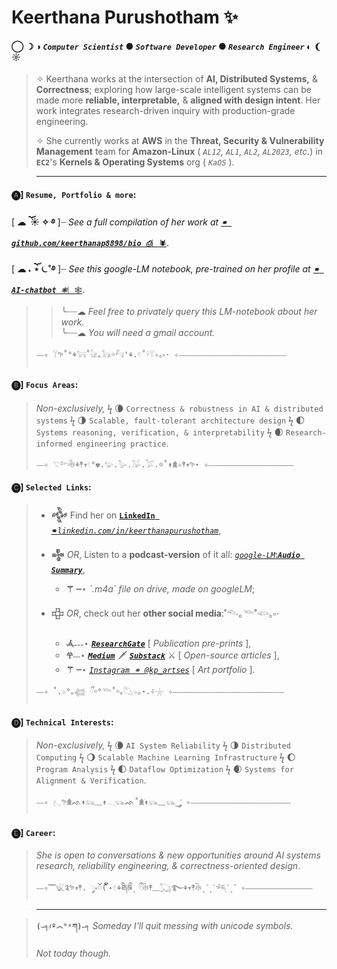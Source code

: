  # Keerthana Purushotham ✨
#### ◯ ☽ ◑ *`Computer Scientist`* ● *`Software Developer`* ● *`Research Engineer`* ◐ ❨ ☼
> 
>  ✧ Keerthana works at the intersection of **AI, Distributed Systems,** & **Correctness**; exploring how large-scale intelligent systems can be made more **reliable, interpretable,** & **aligned with design intent**. Her work integrates research-driven inquiry with production-grade engineering.
> 
>  ✧ She currently works at **AWS** in the **Threat, Security & Vulnerability Management** team for **Amazon-Linux** ( *`AL12`, `AL1`, `AL2`, `AL2023`, etc.*) in **`EC2`**'s **Kernels & Operating Systems** org ( *`KaOS`* ).

> ---
#### 🅐]  **`Resume, Portfolio & more`:**

   [ **☁︎  ོ ☀︎ ✧ ࿔** ]┈ *See a full compilation of her work at* [***`⚭ github.com/keerthanap8898/bio ⎙`***`︴🕷`](https://github.com/keerthanap8898/bio#-links).
   
   [ **☁︎ ˖ ོ⋆ ⏾˚࿔** ]┈ *See this google-LM notebook, pre-trained on her profile at* [***`⚭ AI-chatbot ⚛`***`︴🕸️`](https://notebooklm.google.com/notebook/fe2125af-e6e0-4815-8181-041b267e3b8b?artifactId=133e9897-8c8b-4dcf-89e3-a0a0da965655). 
>   >  ╰┈┈☁︎  *Feel free to privately query this LM-notebook about her work.*   
>   >  ╰┈┈☁︎  *You will need a gmail account.* 
> ```
> ⎯⎯✧ 𓋼𖧧˚°⚘𓃙˚𓃠｡𓃥￮𓃚'⚘.𓏲˚𓍊𓋼✧｡༚⋅ ✧⎯⎯⎯⎯⎯⎯⎯⎯⎯⎯⎯⎯⎯⎯⎯⎯⎯⎯⎯⎯⎯⎯⎯⎯⎯⎯⎯⎯⎯ 
> ```
#### 🅑]  **`Focus Areas`**:
>  *Non-exclusively,*  ϟ  🌘 `Correctness & robustness in AI & distributed systems`  ϟ  🌗 `Scalable, fault-tolerant architecture design`  ϟ  🌓 `Systems reasoning, verification, & interpretability`  ϟ  🌒 `Research-informed engineering practice`.
> ```
> ⎯⎯✧ 𓇢𓆸𓇗⚘𖤣𖥧𓏲°✾.𓅰.𓅭.𓅮.𓅯.𖡼˚↟𖠰✧𖤣𖥧𖧧⋆ ✧⎯⎯⎯⎯⎯⎯⎯⎯⎯⎯⎯⎯⎯⎯⎯⎯⎯⎯⎯⎯⎯⎯⎯ 
> ```
#### 🅒]  **`Selected Links`**:
> - **𒅒** Find her on [**`LinkedIn ⚭`***`linkedin.com/in/keerthanapurushotham`*](https://linkedin.com/in/keerthanapurushotham),
> 
> - **𒈔**  *OR*, Listen to a **podcast-version** of it all: [*`google-LM`*:***`Audio Summary`***](https://drive.google.com/file/d/1TIv9bmw2HRo9JkZyHOzG4XH6CTmgmjTd/view),
>     - **⚚ ┈**⋆ *\`.m4a\` file on drive, made on googleLM*;
> - **𒇫**  *OR*, check out her **other social media**:˚𓆞｡𓆝˚𓆟｡༚⋅
>     - **𖥂˗˗˗**⋆ [***`ResearchGate`***](https://www.researchgate.net/profile/Keerthana-Purushotham) [ *Publication pre-prints* ],
>     - **𖣂**˗˗˗⋆ ***[`Medium`](https://medium.com/@keerthanapurushotham)*** 🗡️ ***[`Substack`](https://substack.com/@keerthanapurushotham)*** ⚔️ [ *Open-source articles* ],
>     - **⚚ ┈**⋆ [*`Instagram ⚭ @kp_artses`*](https://instagram.com/kp_artses) [ *Art portfolio* ].
> ```
> ⎯⎯✧ ˚.☆°｡𓆉 ྀ￮°𓆝˚￮｡𓆡☆｡⋆.݁݁✧𓇼 ✧⎯⎯⎯⎯⎯⎯⎯⎯⎯⎯⎯⎯⎯⎯⎯⎯⎯⎯⎯⎯⎯⎯⎯⎯⎯⎯⎯⎯⎯⎯ 
> ```
#### 🅓]  **`Technical Interests`**:
>  *Non-exclusively,*  ϟ  🌘 `AI System Reliability`  ϟ   🌗 `Distributed Computing`  ϟ   🌖 `Scalable Machine Learning Infrastructure`  ϟ   🌔 `Program Analysis`  ϟ  🌓 `Dataflow Optimization`  ϟ   🌒 `Systems for Alignment & Verification`.
> ```
> ⎯⎯✧ 𓂇𖧧𖠰ᨒ↟𓃬﹏↟𓂃𓃮ᨒ˚𖠰࣪↟𓃮﹏𓃮‿་༘ ✧⎯⎯⎯⎯⎯⎯⎯⎯⎯⎯⎯⎯⎯⎯⎯⎯⎯⎯⎯⎯⎯⎯⎯⎯⎯⎯⎯ 
> ```
#### 🅔]  **`Career`**:
> *She is open to conversations & new opportunities around AI systems research, reliability engineering, & correctness-oriented design*.
> ```
> ⎯⎯✧﹌𓆤༉𖧧𖥧𖤣. ༘༝ၴ( ၴႅၴ˖𓏲⚘ཐི༏ཋྀˎ ྀ𓏲𓇗𖤣﹏𓆏࿐⚘𖥧𖤣𓇗ˎˊˎˊ𓆈ˊˎ゛✧⎯⎯⎯⎯⎯⎯⎯⎯⎯⎯⎯⎯⎯⎯⎯⎯⎯⎯ 
> ```

> ---

> **`(⎯╕҂º෴°ˣཀ)⎯╕`** *Someday I'll quit messing with unicode symbols.*
> 
> *Not today though.*


